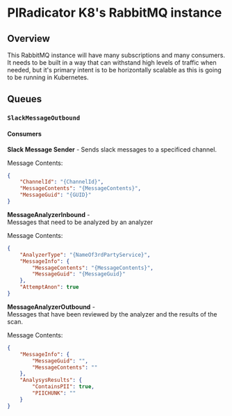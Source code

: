 # PIRadicator K8's RabbitMQ instance

## Overview

This RabbitMQ instance will have many subscriptions and many consumers. It needs to be built in a way that can withstand high levels of traffic when needed, but it's primary intent is to be horizontally scalable as this is going to be running in Kubernetes.

## Queues

### `SlackMessageOutbound`

#### Consumers

__Slack Message Sender__ -
Sends slack messages to a specificed channel.

Message Contents:

```json
{ 
    "ChannelId": "{ChannelId}",
    "MessageContents": "{MessageContents}",
    "MessageGuid": "{GUID}"
}

```

__MessageAnalyzerInbound__ -  
Messages that need to be analyzed by an analyzer  

Message Contents:  

```json  
{
    "AnalyzerType": "{NameOf3rdPartyService}",
    "MessageInfo": {
        "MessageContents": "{MessageContents}",
        "MessageGuid": "{MessageGuid}"
    },
    "AttemptAnon": true
}

```  

__MessageAnalyzerOutbound__ -  
Messages that have been reviewed by the analyzer and the results of the scan.  

Message Contents:  

```json  
{
    "MessageInfo": {
        "MessageGuid": "",
        "MessageContents": ""
    },
    "AnalysysResults": {
        "ContainsPII": true,
        "PIICHUNK": ""
    }
}
```
